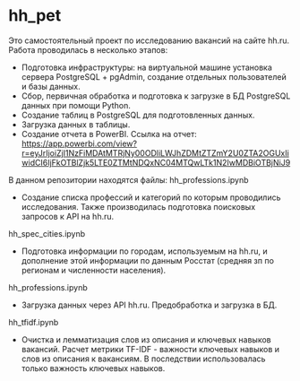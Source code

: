 # hh_pet
Это самостоятельный проект по исследованию вакансий на сайте hh.ru.
Работа проводилась в несколько этапов:
- Подготовка инфраструктуры: на виртуальной машине установка сервера PostgreSQL + pgAdmin, создание отдельных пользователей и базы данных.
- Сбор, первичная обработка и подготовка к загрузке в БД PostgreSQL данных при помощи Python.
- Создание таблиц в PostgreSQL для подготовленных данных.
- Загрузка данных в таблицы.
- Создание отчета в PowerBI. Ссылка на отчет: https://app.powerbi.com/view?r=eyJrIjoiZjI1NzFiMDAtMTRjNy00ODliLWJhZDMtZTZmY2U0ZTA2OGUxIiwidCI6IjFkOTBlZjk5LTE0ZTMtNDQxNC04MTQwLTk1N2IwMDBiOTBjNiJ9

В данном репозитории находятся файлы:
hh_professions.ipynb
  - Создание списка профессий и категорий по которым проводились исследования. Также производилась подготовка поисковых запросов к API на hh.ru.

hh_spec_cities.ipynb
  - Подготовка информации по городам, используемым на hh.ru, и дополнение этой информации по данным Росстат (средняя зп по регионам и численности населения).

hh_professions.ipynb
  - Загрузка данных через API hh.ru. Предобработка и загрузка в БД.
  
hh_tfidf.ipynb
  - Очистка и лемматизация слов из описания и ключевых навыков вакансий. Расчет метрики TF-IDF - важности ключевых навыков и слов из описания к вакансиям. В последствии использовалась только важность ключевых навыков.

